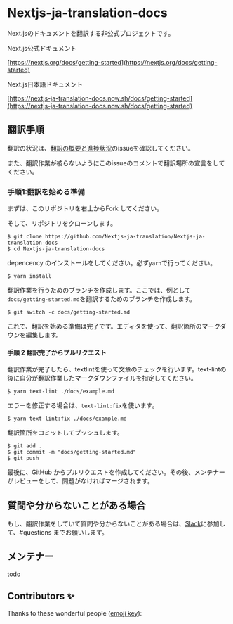 # Nextjs-ja-translation-docs

Next.jsのドキュメントを翻訳する非公式プロジェクトです。

Next.js公式ドキュメント

[https://nextjs.org/docs/getting-started](https://nextjs.org/docs/getting-started)

Next.js日本語ドキュメント

[https://nextjs-ja-translation-docs.now.sh/docs/getting-started](https://nextjs-ja-translation-docs.now.sh/docs/getting-started)

## 翻訳手順

翻訳の状況は、[翻訳の概要と進捗状況](https://github.com/Nextjs-ja-translation/Nextjs-ja-translation-docs/issues/3)のissueを確認してください。

また、翻訳作業が被らないようにこのissueのコメントで翻訳場所の宣言をしてください。

### 手順1:翻訳を始める準備

まずは、このリポジトリを右上からFork してください。

そして、リポジトリをクローンします。

```
$ git clone https://github.com/Nextjs-ja-translation/Nextjs-ja-translation-docs
$ cd Nextjs-ja-translation-docs
```

depencency のインストールをしてください。必ず`yarn`で行ってください。

```
$ yarn install
```

翻訳作業を行うためのブランチを作成します。ここでは、例として`docs/getting-started.md`を翻訳するためのブランチを作成します。

```
$ git switch -c docs/getting-started.md
```

これで、翻訳を始める準備は完了です。エディタを使って、翻訳箇所のマークダウンを編集します。

#### 手順 2 翻訳完了からプルリクエスト

翻訳作業が完了したら、textlintを使って文章のチェックを行います。text-lintの後に自分が翻訳作業したマークダウンファイルを指定してください。

```
$ yarn text-lint ./docs/example.md
```

エラーを修正する場合は、`text-lint:fix`を使います。

```
$ yarn text-lint:fix ./docs/example.md
```

翻訳箇所をコミットしてプッシュします。
```
$ git add .
$ git commit -m "docs/getting-started.md"
$ git push
```

最後に、GitHub からプルリクエストを作成してください。その後、メンテナーがレビューをして、問題がなければマージされます。

## 質問や分からないことがある場合

もし、翻訳作業をしていて質問や分からないことがある場合は、[Slack](https://join.slack.com/t/nextjs-ja/shared_invite/zt-f9knbi69-AjTZqNZpYv7knG30jPwHcQ)に参加して、#questions までお願いします。

## メンテナー

todo

## Contributors ✨

Thanks to these wonderful people ([emoji key](https://allcontributors.org/docs/en/emoji-key)):

<!-- ALL-CONTRIBUTORS-LIST:START - Do not remove or modify this section -->
<!-- prettier-ignore-start -->
<!-- markdownlint-disable -->

<!-- markdownlint-enable -->
<!-- prettier-ignore-end -->

<!-- ALL-CONTRIBUTORS-LIST:END -->
